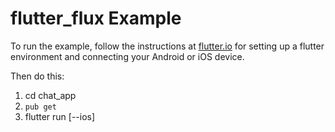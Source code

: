flutter_flux Example
================

To run the example, follow the instructions at [flutter.io](https://flutter.io)
for setting up a flutter environment and connecting your Android or iOS device.

Then do this:

1. cd chat_app
2. `pub get`
3. flutter run [--ios]

